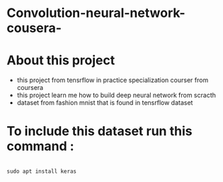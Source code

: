 # Convolution-neural-network-cousera-

# About this project 
- this project from tensrflow in practice specialization courser from coursera
- this project learn me how to build deep neural network from scracth
- dataset from fashion mnist that is found in tensrflow dataset

# To include this dataset run this command :

```

sudo apt install keras
``` 

 


